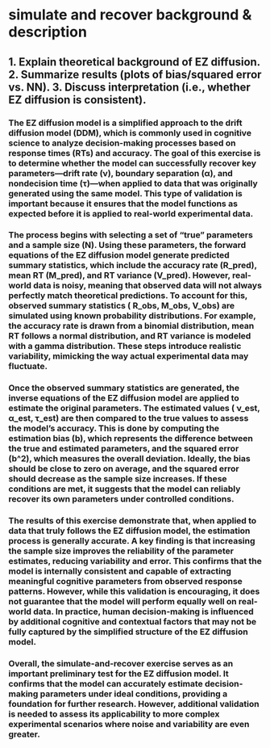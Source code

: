# simulate and recover background & description
## 1. Explain theoretical background of EZ diffusion. 2. Summarize results (plots of bias/squared error vs. NN). 3. Discuss interpretation (i.e., whether EZ diffusion is consistent).
 ### The EZ diffusion model is a simplified approach to the drift diffusion model (DDM), which is commonly used in cognitive science to analyze decision-making processes based on response times (RTs) and accuracy. The goal of this exercise is to determine whether the model can successfully recover key parameters—drift rate (ν), boundary separation (α), and nondecision time (τ)—when applied to data that was originally generated using the same model. This type of validation is important because it ensures that the model functions as expected before it is applied to real-world experimental data.
 
 ### The process begins with selecting a set of “true” parameters and a sample size (N). Using these parameters, the forward equations of the EZ diffusion model generate predicted summary statistics, which include the accuracy rate (R_pred), mean RT (M_pred), and RT variance (V_pred). However, real-world data is noisy, meaning that observed data will not always perfectly match theoretical predictions. To account for this, observed summary statistics ( R_obs, M_obs, V_obs) are simulated using known probability distributions. For example, the accuracy rate is drawn from a binomial distribution, mean RT follows a normal distribution, and RT variance is modeled with a gamma distribution. These steps introduce realistic variability, mimicking the way actual experimental data may fluctuate.
 
 ### Once the observed summary statistics are generated, the inverse equations of the EZ diffusion model are applied to estimate the original parameters. The estimated values ( ν_est, α_est, τ_est) are then compared to the true values to assess the model’s accuracy. This is done by computing the estimation bias (b), which represents the difference between the true and estimated parameters, and the squared error (b^2), which measures the overall deviation. Ideally, the bias should be close to zero on average, and the squared error should decrease as the sample size increases. If these conditions are met, it suggests that the model can reliably recover its own parameters under controlled conditions.

### The results of this exercise demonstrate that, when applied to data that truly follows the EZ diffusion model, the estimation process is generally accurate. A key finding is that increasing the sample size improves the reliability of the parameter estimates, reducing variability and error. This confirms that the model is internally consistent and capable of extracting meaningful cognitive parameters from observed response patterns. However, while this validation is encouraging, it does not guarantee that the model will perform equally well on real-world data. In practice, human decision-making is influenced by additional cognitive and contextual factors that may not be fully captured by the simplified structure of the EZ diffusion model.

### Overall, the simulate-and-recover exercise serves as an important preliminary test for the EZ diffusion model. It confirms that the model can accurately estimate decision-making parameters under ideal conditions, providing a foundation for further research. However, additional validation is needed to assess its applicability to more complex experimental scenarios where noise and variability are even greater.